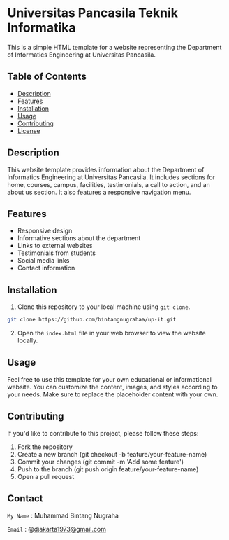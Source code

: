 # Universitas Pancasila Teknik Informatika

This is a simple HTML template for a website representing the Department of Informatics Engineering at Universitas Pancasila.

## Table of Contents

- [Description](#description)
- [Features](#features)
- [Installation](#installation)
- [Usage](#usage)
- [Contributing](#contributing)
- [License](#license)

## Description

This website template provides information about the Department of Informatics Engineering at Universitas Pancasila. It includes sections for home, courses, campus, facilities, testimonials, a call to action, and an about us section. It also features a responsive navigation menu.

## Features

- Responsive design
- Informative sections about the department
- Links to external websites
- Testimonials from students
- Social media links
- Contact information

## Installation

1. Clone this repository to your local machine using `git clone`.

```bash
git clone https://github.com/bintangnugrahaa/up-it.git
```

2. Open the `index.html` file in your web browser to view the website locally.

## Usage

Feel free to use this template for your own educational or informational website. You can customize the content, images, and styles according to your needs. Make sure to replace the placeholder content with your own.

## Contributing

If you'd like to contribute to this project, please follow these steps:

1. Fork the repository
2. Create a new branch (git checkout -b feature/your-feature-name)
3. Commit your changes (git commit -m 'Add some feature')
4. Push to the branch (git push origin feature/your-feature-name)
5. Open a pull request

## Contact

`My Name` : Muhammad Bintang Nugraha

`Email` : @djakarta1973@gmail.com
